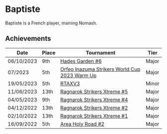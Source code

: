 # Baptiste

Baptiste is a French player, maining Nomash.

## Achievements

|Date|Place|Tournament|Tier|
|-|-|-|-|
| 06/10/2023 | 9th | [Hades Garden #6](../..//tournaments/hg/hg6.md) | Major |
| 07/2023 | 5th | [Orfeo Inazuma Strikers World Cup 2023 Warm Up](../..//tournaments/misc/orfeowc.md) | Major |
| 19/05/2023 | 5th | [RTAXV3](../..//tournaments/rtaxv/rtaxv3.md) | Minor |
| 11/06/2023 | 13th | [Ragnarok Strikers Xtreme #5](../..//tournaments/ragna/ragnax5.md) | Major |
| 04/05/2023 | 9th | [Ragnarok Strikers Xtreme #4](../..//tournaments/ragna/ragnax4.md) | Major |
| 04/12/2022 | 13th | [Ragnarok Strikers Xtreme #2](../..//tournaments/ragna/ragnax2.md) | Major |
| 02/10/2022 | 13th | [Ragnarok Strikers Xtreme #1](../..//tournaments/ragna/ragnax1.md) | Major |
| 16/09/2022 | 5th | [Area Holy Road #2](../..//tournaments/misc/holyroad2.md) | Major |

